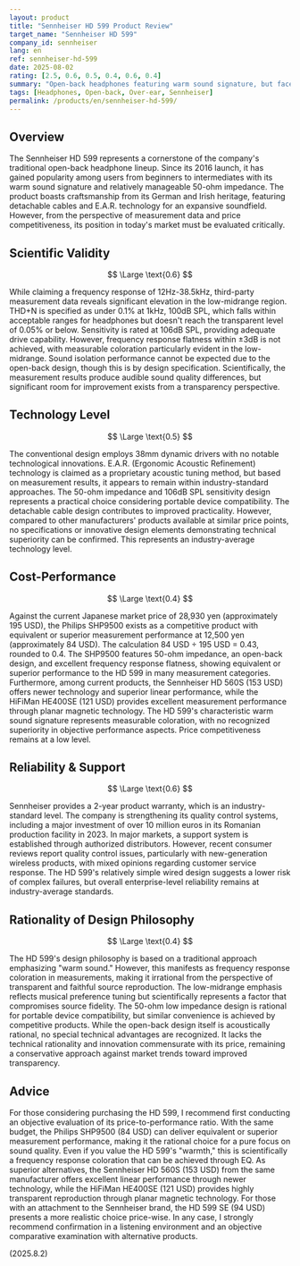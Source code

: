```yaml
---
layout: product
title: "Sennheiser HD 599 Product Review"
target_name: "Sennheiser HD 599"
company_id: sennheiser
lang: en
ref: sennheiser-hd-599
date: 2025-08-02
rating: [2.5, 0.6, 0.5, 0.4, 0.6, 0.4]
summary: "Open-back headphones featuring warm sound signature, but faces challenges in measurement performance and price competitiveness"
tags: [Headphones, Open-back, Over-ear, Sennheiser]
permalink: /products/en/sennheiser-hd-599/
---
```


## Overview

The Sennheiser HD 599 represents a cornerstone of the company's traditional open-back headphone lineup. Since its 2016 launch, it has gained popularity among users from beginners to intermediates with its warm sound signature and relatively manageable 50-ohm impedance. The product boasts craftsmanship from its German and Irish heritage, featuring detachable cables and E.A.R. technology for an expansive soundfield. However, from the perspective of measurement data and price competitiveness, its position in today's market must be evaluated critically.

## Scientific Validity

$$ \Large \text{0.6} $$

While claiming a frequency response of 12Hz-38.5kHz, third-party measurement data reveals significant elevation in the low-midrange region. THD+N is specified as under 0.1% at 1kHz, 100dB SPL, which falls within acceptable ranges for headphones but doesn't reach the transparent level of 0.05% or below. Sensitivity is rated at 106dB SPL, providing adequate drive capability. However, frequency response flatness within ±3dB is not achieved, with measurable coloration particularly evident in the low-midrange. Sound isolation performance cannot be expected due to the open-back design, though this is by design specification. Scientifically, the measurement results produce audible sound quality differences, but significant room for improvement exists from a transparency perspective.

## Technology Level

$$ \Large \text{0.5} $$

The conventional design employs 38mm dynamic drivers with no notable technological innovations. E.A.R. (Ergonomic Acoustic Refinement) technology is claimed as a proprietary acoustic tuning method, but based on measurement results, it appears to remain within industry-standard approaches. The 50-ohm impedance and 106dB SPL sensitivity design represents a practical choice considering portable device compatibility. The detachable cable design contributes to improved practicality. However, compared to other manufacturers' products available at similar price points, no specifications or innovative design elements demonstrating technical superiority can be confirmed. This represents an industry-average technology level.

## Cost-Performance

$$ \Large \text{0.4} $$

Against the current Japanese market price of 28,930 yen (approximately 195 USD), the Philips SHP9500 exists as a competitive product with equivalent or superior measurement performance at 12,500 yen (approximately 84 USD). The calculation 84 USD ÷ 195 USD = 0.43, rounded to 0.4. The SHP9500 features 50-ohm impedance, an open-back design, and excellent frequency response flatness, showing equivalent or superior performance to the HD 599 in many measurement categories. Furthermore, among current products, the Sennheiser HD 560S (153 USD) offers newer technology and superior linear performance, while the HiFiMan HE400SE (121 USD) provides excellent measurement performance through planar magnetic technology. The HD 599's characteristic warm sound signature represents measurable coloration, with no recognized superiority in objective performance aspects. Price competitiveness remains at a low level.

## Reliability & Support

$$ \Large \text{0.6} $$

Sennheiser provides a 2-year product warranty, which is an industry-standard level. The company is strengthening its quality control systems, including a major investment of over 10 million euros in its Romanian production facility in 2023. In major markets, a support system is established through authorized distributors. However, recent consumer reviews report quality control issues, particularly with new-generation wireless products, with mixed opinions regarding customer service response. The HD 599's relatively simple wired design suggests a lower risk of complex failures, but overall enterprise-level reliability remains at industry-average standards.

## Rationality of Design Philosophy

$$ \Large \text{0.4} $$

The HD 599's design philosophy is based on a traditional approach emphasizing "warm sound." However, this manifests as frequency response coloration in measurements, making it irrational from the perspective of transparent and faithful source reproduction. The low-midrange emphasis reflects musical preference tuning but scientifically represents a factor that compromises source fidelity. The 50-ohm low impedance design is rational for portable device compatibility, but similar convenience is achieved by competitive products. While the open-back design itself is acoustically rational, no special technical advantages are recognized. It lacks the technical rationality and innovation commensurate with its price, remaining a conservative approach against market trends toward improved transparency.

## Advice

For those considering purchasing the HD 599, I recommend first conducting an objective evaluation of its price-to-performance ratio. With the same budget, the Philips SHP9500 (84 USD) can deliver equivalent or superior measurement performance, making it the rational choice for a pure focus on sound quality. Even if you value the HD 599's "warmth," this is scientifically a frequency response coloration that can be achieved through EQ. As superior alternatives, the Sennheiser HD 560S (153 USD) from the same manufacturer offers excellent linear performance through newer technology, while the HiFiMan HE400SE (121 USD) provides highly transparent reproduction through planar magnetic technology. For those with an attachment to the Sennheiser brand, the HD 599 SE (94 USD) presents a more realistic choice price-wise. In any case, I strongly recommend confirmation in a listening environment and an objective comparative examination with alternative products.

(2025.8.2)
